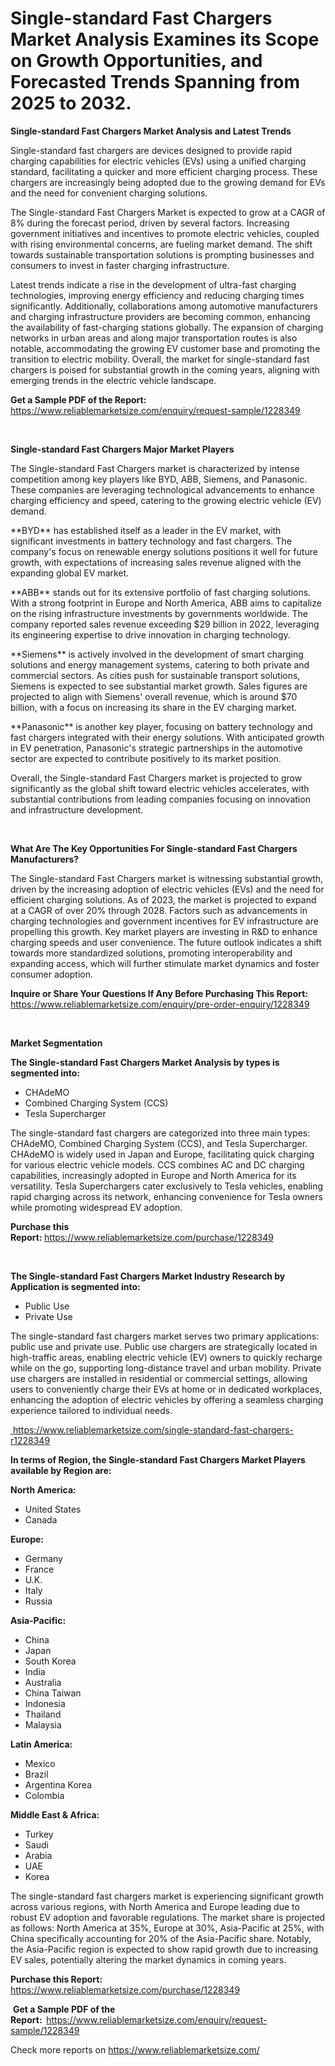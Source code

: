 <p><h1>Single-standard Fast Chargers Market Analysis Examines its Scope on Growth Opportunities, and Forecasted Trends Spanning from 2025 to 2032.</h1></p><p><strong>Single-standard Fast Chargers Market Analysis and Latest Trends</strong></p>
<p><p>Single-standard fast chargers are devices designed to provide rapid charging capabilities for electric vehicles (EVs) using a unified charging standard, facilitating a quicker and more efficient charging process. These chargers are increasingly being adopted due to the growing demand for EVs and the need for convenient charging solutions.</p><p>The Single-standard Fast Chargers Market is expected to grow at a CAGR of 8% during the forecast period, driven by several factors. Increasing government initiatives and incentives to promote electric vehicles, coupled with rising environmental concerns, are fueling market demand. The shift towards sustainable transportation solutions is prompting businesses and consumers to invest in faster charging infrastructure.</p><p>Latest trends indicate a rise in the development of ultra-fast charging technologies, improving energy efficiency and reducing charging times significantly. Additionally, collaborations among automotive manufacturers and charging infrastructure providers are becoming common, enhancing the availability of fast-charging stations globally. The expansion of charging networks in urban areas and along major transportation routes is also notable, accommodating the growing EV customer base and promoting the transition to electric mobility. Overall, the market for single-standard fast chargers is poised for substantial growth in the coming years, aligning with emerging trends in the electric vehicle landscape.</p></p>
<p><strong>Get a Sample PDF of the Report:&nbsp;</strong> <a href="https://www.reliablemarketsize.com/enquiry/request-sample/1228349?utm_campaign=2003&utm_medium=2&utm_source=Github&utm_content=ia&utm_term=27022025&utm_id=single-standard-fast-chargers">https://www.reliablemarketsize.com/enquiry/request-sample/1228349</a></p>
<p>&nbsp;</p>
<p><strong>Single-standard Fast Chargers Major Market Players</strong></p>
<p><p>The Single-standard Fast Chargers market is characterized by intense competition among key players like BYD, ABB, Siemens, and Panasonic. These companies are leveraging technological advancements to enhance charging efficiency and speed, catering to the growing electric vehicle (EV) demand.</p><p>**BYD** has established itself as a leader in the EV market, with significant investments in battery technology and fast chargers. The company's focus on renewable energy solutions positions it well for future growth, with expectations of increasing sales revenue aligned with the expanding global EV market.</p><p>**ABB** stands out for its extensive portfolio of fast charging solutions. With a strong footprint in Europe and North America, ABB aims to capitalize on the rising infrastructure investments by governments worldwide. The company reported sales revenue exceeding $29 billion in 2022, leveraging its engineering expertise to drive innovation in charging technology.</p><p>**Siemens** is actively involved in the development of smart charging solutions and energy management systems, catering to both private and commercial sectors. As cities push for sustainable transport solutions, Siemens is expected to see substantial market growth. Sales figures are projected to align with Siemens' overall revenue, which is around $70 billion, with a focus on increasing its share in the EV charging market.</p><p>**Panasonic** is another key player, focusing on battery technology and fast chargers integrated with their energy solutions. With anticipated growth in EV penetration, Panasonic's strategic partnerships in the automotive sector are expected to contribute positively to its market position.</p><p>Overall, the Single-standard Fast Chargers market is projected to grow significantly as the global shift toward electric vehicles accelerates, with substantial contributions from leading companies focusing on innovation and infrastructure development.</p></p>
<p>&nbsp;</p>
<p><strong>What Are The Key Opportunities For Single-standard Fast Chargers Manufacturers?</strong></p>
<p><p>The Single-standard Fast Chargers market is witnessing substantial growth, driven by the increasing adoption of electric vehicles (EVs) and the need for efficient charging solutions. As of 2023, the market is projected to expand at a CAGR of over 20% through 2028. Factors such as advancements in charging technologies and government incentives for EV infrastructure are propelling this growth. Key market players are investing in R&D to enhance charging speeds and user convenience. The future outlook indicates a shift towards more standardized solutions, promoting interoperability and expanding access, which will further stimulate market dynamics and foster consumer adoption.</p></p>
<p><strong>Inquire or Share Your Questions If Any Before Purchasing This Report:</strong> <a href="https://www.reliablemarketsize.com/enquiry/pre-order-enquiry/1228349?utm_campaign=2003&utm_medium=2&utm_source=Github&utm_content=ia&utm_term=27022025&utm_id=single-standard-fast-chargers">https://www.reliablemarketsize.com/enquiry/pre-order-enquiry/1228349</a></p>
<p>&nbsp;</p>
<p><strong>Market Segmentation</strong></p>
<p><strong>The Single-standard Fast Chargers Market Analysis by types is segmented into:</strong></p>
<p><ul><li>CHAdeMO</li><li>Combined Charging System (CCS)</li><li>Tesla Supercharger</li></ul></p>
<p><p>The single-standard fast chargers are categorized into three main types: CHAdeMO, Combined Charging System (CCS), and Tesla Supercharger. CHAdeMO is widely used in Japan and Europe, facilitating quick charging for various electric vehicle models. CCS combines AC and DC charging capabilities, increasingly adopted in Europe and North America for its versatility. Tesla Superchargers cater exclusively to Tesla vehicles, enabling rapid charging across its network, enhancing convenience for Tesla owners while promoting widespread EV adoption.</p></p>
<p><strong>Purchase this Report:&nbsp;</strong><a href="https://www.reliablemarketsize.com/purchase/1228349?utm_campaign=2003&utm_medium=2&utm_source=Github&utm_content=ia&utm_term=27022025&utm_id=single-standard-fast-chargers">https://www.reliablemarketsize.com/purchase/1228349</a></p>
<p>&nbsp;</p>
<p><strong>The Single-standard Fast Chargers Market Industry Research by Application is segmented into:</strong></p>
<p><ul><li>Public Use</li><li>Private Use</li></ul></p>
<p><p>The single-standard fast chargers market serves two primary applications: public use and private use. Public use chargers are strategically located in high-traffic areas, enabling electric vehicle (EV) owners to quickly recharge while on the go, supporting long-distance travel and urban mobility. Private use chargers are installed in residential or commercial settings, allowing users to conveniently charge their EVs at home or in dedicated workplaces, enhancing the adoption of electric vehicles by offering a seamless charging experience tailored to individual needs.</p></p>
<p><a href="https://www.reliablemarketsize.com/single-standard-fast-chargers-r1228349?utm_campaign=2003&utm_medium=2&utm_source=Github&utm_content=ia&utm_term=27022025&utm_id=single-standard-fast-chargers">&nbsp;https://www.reliablemarketsize.com/single-standard-fast-chargers-r1228349</a></p>
<p><strong>In terms of Region, the Single-standard Fast Chargers Market Players available by Region are:</strong></p>
<p>
    <p> <strong> North America: </strong>
        <ul>
            <li>United States</li>
            <li>Canada</li>
        </ul>
        </p> 
    <p> <strong> Europe: </strong>
        <ul>
            <li>Germany</li>
            <li>France</li>
            <li>U.K.</li>
            <li>Italy</li>
            <li>Russia</li>
        </ul>
        </p> 
    <p> <strong> Asia-Pacific: </strong>
        <ul>
            <li>China</li>
            <li>Japan</li>
            <li>South Korea</li>
            <li>India</li>
            <li>Australia</li>
            <li>China Taiwan</li>
            <li>Indonesia</li>
            <li>Thailand</li>
            <li>Malaysia</li>
        </ul>
        </p> 
    <p> <strong> Latin America: </strong>
        <ul>
            <li>Mexico</li>
            <li>Brazil</li>
            <li>Argentina Korea</li>
            <li>Colombia</li>
        </ul>
        </p> 
    <p> <strong> Middle East & Africa: </strong>
        <ul>
            <li>Turkey</li>
            <li>Saudi</li>
            <li>Arabia</li>
            <li>UAE</li>
            <li>Korea</li>
        </ul>
    </p>
    </p>
<p><p>The single-standard fast chargers market is experiencing significant growth across various regions, with North America and Europe leading due to robust EV adoption and favorable regulations. The market share is projected as follows: North America at 35%, Europe at 30%, Asia-Pacific at 25%, with China specifically accounting for 20% of the Asia-Pacific share. Notably, the Asia-Pacific region is expected to show rapid growth due to increasing EV sales, potentially altering the market dynamics in coming years.</p></p>
<p><strong>Purchase this Report: </strong><a href="https://www.reliablemarketsize.com/purchase/1228349?utm_campaign=2003&utm_medium=2&utm_source=Github&utm_content=ia&utm_term=27022025&utm_id=single-standard-fast-chargers">https://www.reliablemarketsize.com/purchase/1228349</a></p>
<p>&nbsp;<strong>Get a Sample PDF of the Report:&nbsp;&nbsp;</strong><a href="https://www.reliablemarketsize.com/enquiry/request-sample/1228349?utm_campaign=2003&utm_medium=2&utm_source=Github&utm_content=ia&utm_term=27022025&utm_id=single-standard-fast-chargers">https://www.reliablemarketsize.com/enquiry/request-sample/1228349</a></p>
<p><strong></strong></p>
<p>Check more reports on <a href="https://www.reliablemarketsize.com/?utm_campaign=2003&utm_medium=2&utm_source=Github&utm_content=ia&utm_term=27022025&utm_id=single-standard-fast-chargers">https://www.reliablemarketsize.com/</a></p>